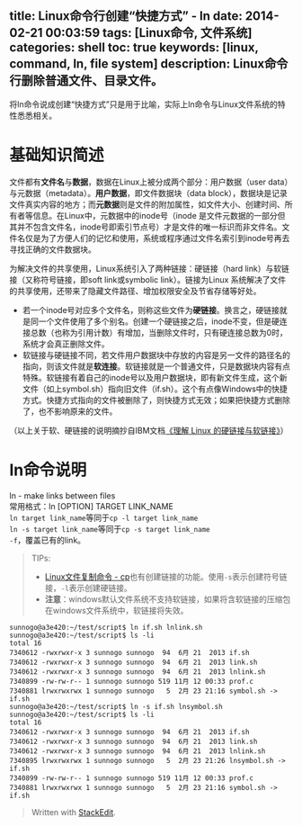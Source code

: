 title: Linux命令行创建“快捷方式” - ln
date: 2014-02-21 00:03:59
tags: [Linux命令, 文件系统]
categories: shell
toc: true
keywords: [linux, command, ln, file system]
description: Linux命令行删除普通文件、目录文件。
---

将ln命令说成创建“快捷方式”只是用于比喻，实际上ln命令与Linux文件系统的特性悉悉相关。

# 基础知识简述
文件都有**文件名**与**数据**，数据在Linux上被分成两个部分：用户数据（user data）与元数据（metadata）。**用户数据**，即文件数据块（data block），数据块是记录文件真实内容的地方；而**元数据**则是文件的附加属性，如文件大小、创建时间、所有者等信息。在Linux中，元数据中的inode号（inode 是文件元数据的一部分但其并不包含文件名，inode号即索引节点号）才是文件的唯一标识而非文件名。文件名仅是为了方便人们的记忆和使用，系统或程序通过文件名索引到inode号再去寻找正确的文件数据块。

为解决文件的共享使用，Linux系统引入了两种链接：硬链接（hard link）与软链接（又称符号链接，即soft link或symbolic link）。链接为Linux 系统解决了文件的共享使用，还带来了隐藏文件路径、增加权限安全及节省存储等好处。

<!--more-->

* 若一个inode号对应多个文件名，则称这些文件为**硬链接**。换言之，硬链接就是同一个文件使用了多个别名。创建一个硬链接之后，inode不变，但是硬连接总数（也称为引用计数）有增加，当删除文件时，只有硬连接总数为0时，系统才会真正删除文件。
* 软链接与硬链接不同，若文件用户数据块中存放的内容是另一文件的路径名的指向，则该文件就是**软连接**。软链接就是一个普通文件，只是数据块内容有点特殊。软链接有着自己的inode号以及用户数据块，即有新文件生成，这个新文件（如上symbol.sh）指向旧文件（if.sh）。这个有点像Windows中的快捷方式。快捷方式指向的文件被删除了，则快捷方式无效；如果把快捷方式删除了，也不影响原来的文件。

（以上关于软、硬链接的说明摘抄自IBM文档[《理解 Linux 的硬链接与软链接》](https://www.ibm.com/developerworks/cn/linux/l-cn-hardandsymb-links/)）

# ln命令说明
ln - make links between files  
常用格式：ln [OPTION] TARGET LINK_NAME  
`ln target link_name`等同于`cp -l target link_name`  
`ln -s target link_name`等同于`cp -s target link_name`  
`-f`，覆盖已有的link。

> TIPs: 
> * [Linux文件复制命令 - cp](http://sunnogo.tk/201402/shell/cp.html)也有创建链接的功能。使用`-s`表示创建符号链接，`-l`表示创建硬链接。
> * **注意**：windows默认文件系统不支持软链接，如果将含软链接的压缩包在windows文件系统中，软链接将失效。

```
sunnogo@a3e420:~/test/script$ ln if.sh lnlink.sh
sunnogo@a3e420:~/test/script$ ls -li
total 16
7340612 -rwxrwxr-x 3 sunnogo sunnogo  94  6月 21  2013 if.sh
7340612 -rwxrwxr-x 3 sunnogo sunnogo  94  6月 21  2013 link.sh
7340612 -rwxrwxr-x 3 sunnogo sunnogo  94  6月 21  2013 lnlink.sh
7340899 -rw-rw-r-- 1 sunnogo sunnogo 519 11月 12 00:33 prof.c
7340881 lrwxrwxrwx 1 sunnogo sunnogo   5  2月 23 21:16 symbol.sh -> if.sh
sunnogo@a3e420:~/test/script$ ln -s if.sh lnsymbol.sh
sunnogo@a3e420:~/test/script$ ls -li
total 16
7340612 -rwxrwxr-x 3 sunnogo sunnogo  94  6月 21  2013 if.sh
7340612 -rwxrwxr-x 3 sunnogo sunnogo  94  6月 21  2013 link.sh
7340612 -rwxrwxr-x 3 sunnogo sunnogo  94  6月 21  2013 lnlink.sh
7340895 lrwxrwxrwx 1 sunnogo sunnogo   5  2月 23 21:26 lnsymbol.sh -> if.sh
7340899 -rw-rw-r-- 1 sunnogo sunnogo 519 11月 12 00:33 prof.c
7340881 lrwxrwxrwx 1 sunnogo sunnogo   5  2月 23 21:16 symbol.sh -> if.sh
```

> Written with [StackEdit](https://stackedit.io/).
